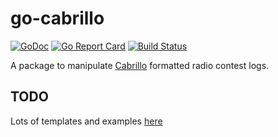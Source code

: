# go-cabrillo

[![GoDoc](https://godoc.org/github.com/jasonhancock/go-cabrillo?status.svg)](https://godoc.org/github.com/jasonhancock/go-cabrillo)
[![Go Report Card](https://goreportcard.com/badge/github.com/jasonhancock/go-cabrillo)](https://goreportcard.com/report/github.com/jasonhancock/go-cabrillo)
[![Build Status](https://travis-ci.org/jasonhancock/go-cabrillo.svg?branch=master)](https://travis-ci.org/jasonhancock/go-cabrillo)

A package to manipulate [Cabrillo](http://wwrof.org/cabrillo/) formatted radio contest logs.

## TODO

Lots of templates and examples [here](http://wwrof.org/cabrillo/cabrillo-qso-templates/)
